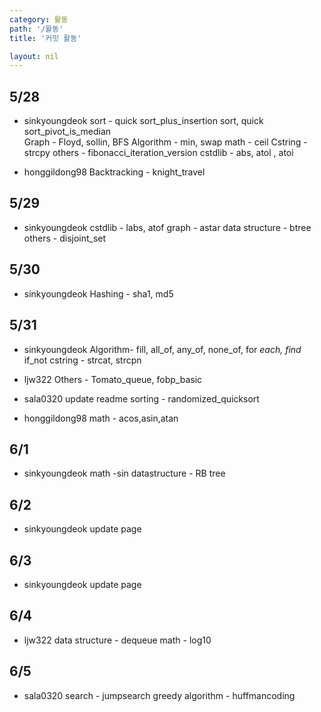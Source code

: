 ```yaml
---
category: 활동
path: '/활동'
title: '커밋 활동'

layout: nil
---
```


5/28
---
- sinkyoungdeok
sort - quick sort_plus_insertion sort, quick sort_pivot_is_median  
Graph - Floyd, sollin, BFS
Algorithm - min, swap
math - ceil
Cstring - strcpy
others - fibonacci_iteration_version
cstdlib - abs, atol , atoi

- honggildong98
Backtracking - knight_travel

5/29
---
- sinkyoungdeok
cstdlib - labs, atof
graph - astar
data structure - btree
others - disjoint_set

5/30
---
- sinkyoungdeok
Hashing - sha1, md5

5/31
---
- sinkyoungdeok
Algorithm- fill, all_of, any_of, none_of, for _each, find_ if_not
cstring - strcat, strcpn

- ljw322
Others - Tomato_queue, fobp_basic 

- sala0320
update readme
sorting - randomized_quicksort 

- honggildong98
math - acos,asin,atan

6/1
---
- sinkyoungdeok
math -sin
datastructure - RB tree

6/2
---
- sinkyoungdeok
update page

6/3
---
- sinkyoungdeok
update page

6/4
---
- ljw322
data structure - dequeue
math - log10

6/5
---
- sala0320
search - jumpsearch
greedy algorithm - huffmancoding
